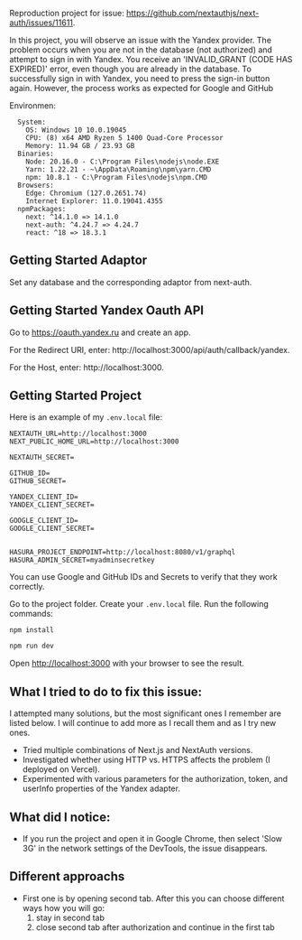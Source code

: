 Reproduction project for issue: https://github.com/nextauthjs/next-auth/issues/11611.

In this project, you will observe an issue with the Yandex provider. The problem occurs when you are not in the database (not authorized) and attempt to sign in with Yandex. You receive an 'INVALID_GRANT (CODE HAS EXPIRED)' error, even though you are already in the database. To successfully sign in with Yandex, you need to press the sign-in button again. However, the process works as expected for Google and GitHub

Environmen:
```
  System:
    OS: Windows 10 10.0.19045
    CPU: (8) x64 AMD Ryzen 5 1400 Quad-Core Processor
    Memory: 11.94 GB / 23.93 GB
  Binaries:
    Node: 20.16.0 - C:\Program Files\nodejs\node.EXE
    Yarn: 1.22.21 - ~\AppData\Roaming\npm\yarn.CMD
    npm: 10.8.1 - C:\Program Files\nodejs\npm.CMD
  Browsers:
    Edge: Chromium (127.0.2651.74)
    Internet Explorer: 11.0.19041.4355
  npmPackages:
    next: ^14.1.0 => 14.1.0
    next-auth: ^4.24.7 => 4.24.7
    react: ^18 => 18.3.1
```
## Getting Started Adaptor
Set any database and the corresponding adaptor from next-auth.

## Getting Started Yandex Oauth API
Go to https://oauth.yandex.ru and create an app.

For the Redirect URI, enter: http://localhost:3000/api/auth/callback/yandex.

For the Host, enter: http://localhost:3000.

## Getting Started Project
Here is an example of my `.env.local` file:
```
NEXTAUTH_URL=http://localhost:3000
NEXT_PUBLIC_HOME_URL=http://localhost:3000

NEXTAUTH_SECRET=

GITHUB_ID=
GITHUB_SECRET=

YANDEX_CLIENT_ID=
YANDEX_CLIENT_SECRET=

GOOGLE_CLIENT_ID=
GOOGLE_CLIENT_SECRET=


HASURA_PROJECT_ENDPOINT=http://localhost:8080/v1/graphql
HASURA_ADMIN_SECRET=myadminsecretkey

```
You can use Google and GitHub IDs and Secrets to verify that they work correctly.

Go to the project folder. Create your `.env.local` file. Run the following commands:
```
npm install
```

```bash
npm run dev
```

Open [http://localhost:3000](http://localhost:3000) with your browser to see the result.

## What I tried to do to fix this issue: 
I attempted many solutions, but the most significant ones I remember are listed below. I will continue to add more as I recall them and as I try new ones.

- Tried multiple combinations of Next.js and NextAuth versions.
- Investigated whether using HTTP vs. HTTPS affects the problem (I deployed on Vercel).
- Experimented with various parameters for the authorization, token, and userInfo properties of the Yandex adapter.

## What did I notice:
- If you run the project and open it in Google Chrome, then select 'Slow 3G' in the network settings of the DevTools, the issue disappears.

## Different approachs

- First one is by opening second tab. After this you can choose different ways how you will go:
  1) stay in second tab
  2) close second tab after authorization and continue in the first tab
  
